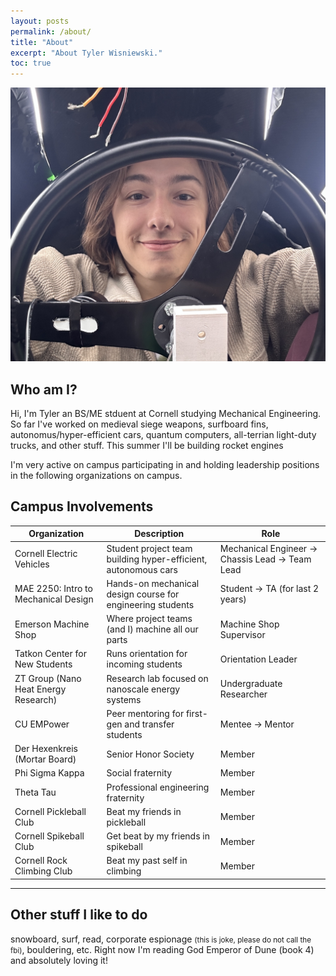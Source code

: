 ```yaml
---
layout: posts
permalink: /about/
title: "About"
excerpt: "About Tyler Wisniewski."
toc: true
---
```


![CAD Explosion](images/portfolio/tyler_car.jpg)  

## Who am I?

Hi, I'm Tyler an BS/ME stduent at Cornell studying Mechanical Engineering. So far I've worked on medieval siege weapons, surfboard fins, autonomus/hyper-efficient cars, quantum computers, all-terrian light-duty trucks, and other stuff. This summer I'll be building rocket engines


I'm very active on campus participating in and holding leadership positions in the following organizations on campus. 

## Campus Involvements


Organization | Description | Role
| -------------------- | -------------------| -------------------|
Cornell Electric Vehicles | Student project team building hyper-efficient, autonomous cars | Mechanical Engineer → Chassis Lead → Team Lead
MAE 2250: Intro to Mechanical Design | Hands-on mechanical design course for engineering students | Student → TA (for last 2 years)
Emerson Machine Shop | Where project teams (and I) machine all our parts | Machine Shop Supervisor
Tatkon Center for New Students | Runs orientation for incoming students | Orientation Leader
ZT Group (Nano Heat Energy Research) | Research lab focused on nanoscale energy systems | Undergraduate Researcher
CU EMPower | Peer mentoring for first-gen and transfer students | Mentee → Mentor
Der Hexenkreis (Mortar Board) | Senior Honor Society | Member
Phi Sigma Kappa | Social fraternity | Member
Theta Tau | Professional engineering fraternity | Member
Cornell Pickleball Club | Beat my friends in pickleball | Member
Cornell Spikeball Club | Get beat by my friends in spikeball | Member
Cornell Rock Climbing Club | Beat my past self in climbing | Member
---

## Other stuff I like to do
snowboard, surf, read, corporate espionage <small>(this is joke, please do not call the fbi)</small>, bouldering,  etc. Right now I'm reading God Emperor of Dune (book 4) and absolutely loving it!

